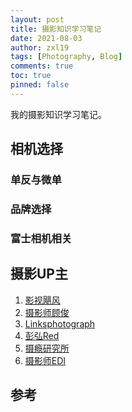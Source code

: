 ```yaml
---
layout: post
title: 摄影知识学习笔记
date: 2021-08-03
author: zxl19
tags: [Photography, Blog]
comments: true
toc: true
pinned: false
---
```


我的摄影知识学习笔记。

<!-- more -->

## 相机选择

### 单反与微单

### 品牌选择

### 富士相机相关

## 摄影UP主

1. [影视飓风](https://space.bilibili.com/946974)
2. [摄影师顾俊](https://space.bilibili.com/294081438/)
3. [Linksphotograph](https://space.bilibili.com/3816626/)
4. [彭弘Red](https://space.bilibili.com/55801838/)
5. [摄瘾研究所](https://space.bilibili.com/245627923/)
6. [摄影师EDI](https://space.bilibili.com/84480709/)

## 参考
